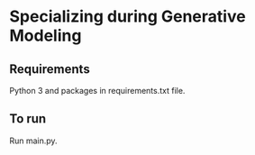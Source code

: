 # Specializing during Generative Modeling

## Requirements
Python 3 and packages in requirements.txt file.

## To run
Run main.py.